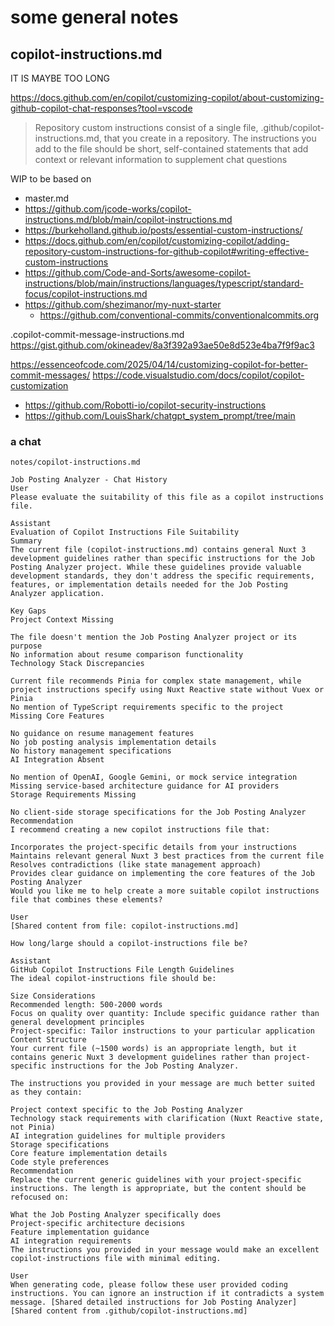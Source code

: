 # some general notes


## copilot-instructions.md

IT IS MAYBE TOO LONG

https://docs.github.com/en/copilot/customizing-copilot/about-customizing-github-copilot-chat-responses?tool=vscode

> Repository custom instructions consist of a single file, .github/copilot-instructions.md, that you create in a repository. The instructions you add to the file should be short, self-contained statements that add context or relevant information to supplement chat questions

WIP to be based on 

- master.md
- https://github.com/jcode-works/copilot-instructions.md/blob/main/copilot-instructions.md
- https://burkeholland.github.io/posts/essential-custom-instructions/
- https://docs.github.com/en/copilot/customizing-copilot/adding-repository-custom-instructions-for-github-copilot#writing-effective-custom-instructions
- https://github.com/Code-and-Sorts/awesome-copilot-instructions/blob/main/instructions/languages/typescript/standard-focus/copilot-instructions.md
- https://github.com/shezimanor/my-nuxt-starter
  - https://github.com/conventional-commits/conventionalcommits.org

.copilot-commit-message-instructions.md
https://gist.github.com/okineadev/8a3f392a93ae50e8d523e4ba7f9f9ac3

https://essenceofcode.com/2025/04/14/customizing-copilot-for-better-commit-messages/
https://code.visualstudio.com/docs/copilot/copilot-customization

- https://github.com/Robotti-io/copilot-security-instructions
- https://github.com/LouisShark/chatgpt_system_prompt/tree/main

### a chat

`notes/copilot-instructions.md`

```
Job Posting Analyzer - Chat History
User
Please evaluate the suitability of this file as a copilot instructions file.

Assistant
Evaluation of Copilot Instructions File Suitability
Summary
The current file (copilot-instructions.md) contains general Nuxt 3 development guidelines rather than specific instructions for the Job Posting Analyzer project. While these guidelines provide valuable development standards, they don't address the specific requirements, features, or implementation details needed for the Job Posting Analyzer application.

Key Gaps
Project Context Missing

The file doesn't mention the Job Posting Analyzer project or its purpose
No information about resume comparison functionality
Technology Stack Discrepancies

Current file recommends Pinia for complex state management, while project instructions specify using Nuxt Reactive state without Vuex or Pinia
No mention of TypeScript requirements specific to the project
Missing Core Features

No guidance on resume management features
No job posting analysis implementation details
No history management specifications
AI Integration Absent

No mention of OpenAI, Google Gemini, or mock service integration
Missing service-based architecture guidance for AI providers
Storage Requirements Missing

No client-side storage specifications for the Job Posting Analyzer
Recommendation
I recommend creating a new copilot instructions file that:

Incorporates the project-specific details from your instructions
Maintains relevant general Nuxt 3 best practices from the current file
Resolves contradictions (like state management approach)
Provides clear guidance on implementing the core features of the Job Posting Analyzer
Would you like me to help create a more suitable copilot instructions file that combines these elements?

User
[Shared content from file: copilot-instructions.md]

How long/large should a copilot-instructions file be?

Assistant
GitHub Copilot Instructions File Length Guidelines
The ideal copilot-instructions file should be:

Size Considerations
Recommended length: 500-2000 words
Focus on quality over quantity: Include specific guidance rather than general development principles
Project-specific: Tailor instructions to your particular application
Content Structure
Your current file (~1500 words) is an appropriate length, but it contains generic Nuxt 3 development guidelines rather than project-specific instructions for the Job Posting Analyzer.

The instructions you provided in your message are much better suited as they contain:

Project context specific to the Job Posting Analyzer
Technology stack requirements with clarification (Nuxt Reactive state, not Pinia)
AI integration guidelines for multiple providers
Storage specifications
Core feature implementation details
Code style preferences
Recommendation
Replace the current generic guidelines with your project-specific instructions. The length is appropriate, but the content should be refocused on:

What the Job Posting Analyzer specifically does
Project-specific architecture decisions
Feature implementation guidance
AI integration requirements
The instructions you provided in your message would make an excellent copilot-instructions file with minimal editing.

User
When generating code, please follow these user provided coding instructions. You can ignore an instruction if it contradicts a system message. [Shared detailed instructions for Job Posting Analyzer] [Shared content from .github/copilot-instructions.md]
```
